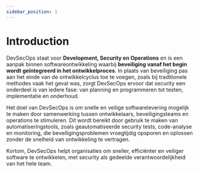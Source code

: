 ```yaml
---
sidebar_position: 1
---
```

# Introduction

DevSecOps staat voor **Development, Security en Operations** en is een aanpak binnen softwareontwikkeling waarbij **beveiliging vanaf het begin wordt geïntegreerd in het ontwikkelproces**. In plaats van beveiliging pas aan het einde van de ontwikkelcyclus toe te voegen, zoals bij traditionele methodes vaak het geval was, zorgt DevSecOps ervoor dat security een onderdeel is van iedere fase: van planning en programmeren tot testen, implementatie en onderhoud.

Het doel van DevSecOps is om snelle en veilige softwarelevering mogelijk te maken door samenwerking tussen ontwikkelaars, beveiligingsteams en operations te stimuleren. Dit wordt bereikt door gebruik te maken van automatiseringstools, zoals geautomatiseerde security tests, code-analyse en monitoring, die beveiligingsproblemen vroegtijdig opsporen en oplossen zonder de snelheid van ontwikkeling te vertragen.

Kortom, DevSecOps helpt organisaties om sneller, efficiënter en veiliger software te ontwikkelen, met security als gedeelde verantwoordelijkheid van het hele team.